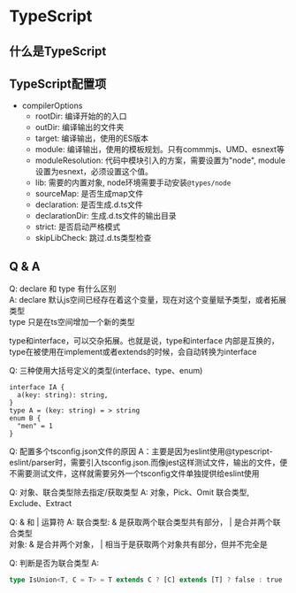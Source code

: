 # TypeScript

## 什么是TypeScript


## TypeScript配置项
- compilerOptions
    - rootDir: 编译开始的的入口
    - outDir: 编译输出的文件夹
    - target: 编译输出，使用的ES版本
    - module: 编译输出，使用的模板规划。只有commmjs、UMD、esnext等
    - moduleResolution: 代码中模块引入的方案，需要设置为"node", module设置为esnext，必须设置这个值。
    - lib: 需要的内置对象, node环境需要手动安装```@types/node```
    - sourceMap: 是否生成map文件
    - declaration: 是否生成.d.ts文件
    - declarationDir: 生成.d.ts文件的输出目录
    - strict: 是否启动严格模式
    - skipLibCheck: 跳过.d.ts类型检查

## Q & A
Q: declare 和 type 有什么区别   
A: declare 默认js空间已经存在着这个变量，现在对这个变量赋予类型，或者拓展类型    
    type 只是在ts空间增加一个新的类型 

type和interface，可以交杂拓展。也就是说，type和interface 内部是互换的，type在被使用在implement或者extends的时候，会自动转换为interface

Q: 三种使用大括号定义的类型(interface、type、enum)
```
interface IA {
  a(key: string): string,
}
type A = (key: string) = > string
enum B {
  "men" = 1
}
```

Q: 配置多个tsconfig.json文件的原因
A：主要是因为eslint使用@typescript-eslint/parser时，需要引入tsconfig.json.而像jest这样测试文件，输出的文件，便不需要测试文件，这样就需要另外一个tsconfig文件单独提供给eslint使用


Q: 对象、联合类型除去指定/获取类型
A: 对象，Pick、Omit
  联合类型, Exclude、Extract

Q: & 和 | 运算符
A: 联合类型: & 是获取两个联合类型共有部分， | 是合并两个联合类型    
    对象: & 是合并两个对象， | 相当于是获取两个对象共有部分，但并不完全是     

Q: 判断是否为联合类型
A:
```typescript
type IsUnion<T, C = T> = T extends C ? [C] extends [T] ? false : true : never 
```
